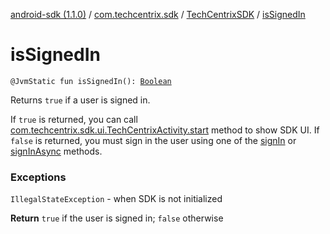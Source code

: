 [android-sdk (1.1.0)](../../index.md) / [com.techcentrix.sdk](../index.md) / [TechCentrixSDK](index.md) / [isSignedIn](./is-signed-in.md)

# isSignedIn

`@JvmStatic fun isSignedIn(): `[`Boolean`](https://kotlinlang.org/api/latest/jvm/stdlib/kotlin/-boolean/index.html)

Returns `true` if a user is signed in.

If `true` is returned, you can call [com.techcentrix.sdk.ui.TechCentrixActivity.start](../../com.techcentrix.sdk.ui/-tech-centrix-activity/start.md) method to show SDK UI.
If `false` is returned, you must sign in the user using one of the [signIn](sign-in.md) or [signInAsync](sign-in-async.md) methods.

### Exceptions

`IllegalStateException` - when SDK is not initialized

**Return**
`true` if the user is signed in; `false` otherwise


